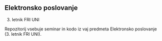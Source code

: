 ## Elektronsko poslovanje
3. letnik FRI UNI

Repozitorij vsebuje seminar in kodo iz vaj predmeta Elektronsko poslovanje (3. letnik FRI UNI).
